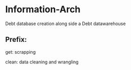 # Information-Arch
Debt database creation along side a Debt datawarehouse

Prefix:
-------
get: scrapping

clean: data cleaning and wrangling

